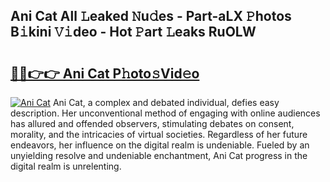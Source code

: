 ## Ani Cat All 𝙻eaked 𝙽u𝚍es - Part-aLX 𝙿hotos B𝚒kini 𝚅𝚒deo - Hot 𝙿art 𝙻eaks RuOLW

# <h2><a href="http://ld13xq.urlbe.top/?page=Ani+Cat">🔗🔗👉👉 Ani Cat P𝚑oto𝚜Vid𝚎o</a></h2>

[![Ani Cat](https://i.imgur.com/eBuTRDB.gif)](http://ld13xq.urlbe.top/?page=Ani+Cat)
Ani Cat, a complex and debated individual, defies easy description. Her unconventional method of engaging with online audiences has allured and offended observers, stimulating debates on consent, morality, and the intricacies of virtual societies. Regardless of her future endeavors, her influence on the digital realm is undeniable. Fueled by an unyielding resolve and undeniable enchantment, Ani Cat progress in the digital realm is unrelenting.
